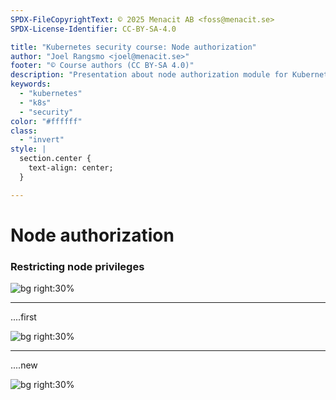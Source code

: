 ```yaml
---
SPDX-FileCopyrightText: © 2025 Menacit AB <foss@menacit.se>
SPDX-License-Identifier: CC-BY-SA-4.0

title: "Kubernetes security course: Node authorization"
author: "Joel Rangsmo <joel@menacit.se>"
footer: "© Course authors (CC BY-SA 4.0)"
description: "Presentation about node authorization module for Kubernetes security course"
keywords:
  - "kubernetes"
  - "k8s"
  - "security"
color: "#ffffff"
class:
  - "invert"
style: |
  section.center {
    text-align: center;
  }

---
```

<!-- _footer: "%ATTRIBUTION_PREFIX% Cory Doctorow (CC BY-SA 2.0)" -->
# Node authorization
### Restricting node privileges

![bg right:30%](images/houses_art.jpg)

<!--
-->

---
<!-- _footer: "%ATTRIBUTION_PREFIX% Cory Doctorow (CC BY-SA 2.0)" -->
....first

![bg right:30%](images/houses_art.jpg)

<!--
-->

---
<!-- _footer: "%ATTRIBUTION_PREFIX% " -->
....new

![bg right:30%](images/.jpg)

<!--
-->
